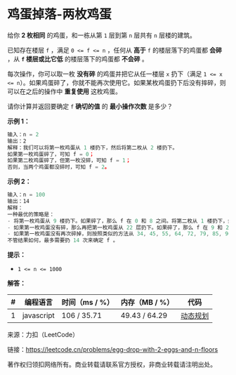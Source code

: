 # 鸡蛋掉落-两枚鸡蛋

给你 **2 枚相同** 的鸡蛋，和一栋从第 `1` 层到第 `n` 层共有 `n` 层楼的建筑。

已知存在楼层 `f` ，满足 `0 <= f <= n` ，任何从 **高于** `f` 的楼层落下的鸡蛋都 **会碎** ，从 **`f` 楼层或比它低** 的楼层落下的鸡蛋都 **不会碎** 。

每次操作，你可以取一枚 **没有碎** 的鸡蛋并把它从任一楼层 `x` 扔下（满足 `1 <= x <= n`）。如果鸡蛋碎了，你就不能再次使用它。如果某枚鸡蛋扔下后没有摔碎，则可以在之后的操作中 **重复使用** 这枚鸡蛋。

请你计算并返回要确定 `f` **确切的值** 的 **最小操作次数** 是多少？

**示例 1：**

``` javascript
输入：n = 2
输出：2
解释：我们可以将第一枚鸡蛋从 1 楼扔下，然后将第二枚从 2 楼扔下。
如果第一枚鸡蛋碎了，可知 f = 0；
如果第二枚鸡蛋碎了，但第一枚没碎，可知 f = 1；
否则，当两个鸡蛋都没碎时，可知 f = 2。
```

**示例 2：**

``` javascript
输入：n = 100
输出：14
解释：
一种最优的策略是：
- 将第一枚鸡蛋从 9 楼扔下。如果碎了，那么 f 在 0 和 8 之间。将第二枚从 1 楼扔下，然后每扔一次上一层楼，在 8 次内找到 f 。总操作次数 = 1 + 8 = 9 。
- 如果第一枚鸡蛋没有碎，那么再把第一枚鸡蛋从 22 层扔下。如果碎了，那么 f 在 9 和 21 之间。将第二枚鸡蛋从 10 楼扔下，然后每扔一次上一层楼，在 12 次内找到 f 。总操作次数 = 2 + 12 = 14 。
- 如果第一枚鸡蛋没有再次碎掉，则按照类似的方法从 34, 45, 55, 64, 72, 79, 85, 90, 94, 97, 99 和 100 楼分别扔下第一枚鸡蛋。
不管结果如何，最多需要扔 14 次来确定 f 。
```

**提示：**

- `1 <= n <= 1000`

**解答：**

**#**|**编程语言**|**时间（ms / %）**|**内存（MB / %）**|**代码**
--|--|--|--|--
1|javascript|106 / 35.71|49.43 / 64.29|[动态规划](./javascript/ac_v1.js)

来源：力扣（LeetCode）

链接：https://leetcode.cn/problems/egg-drop-with-2-eggs-and-n-floors

著作权归领扣网络所有。商业转载请联系官方授权，非商业转载请注明出处。
